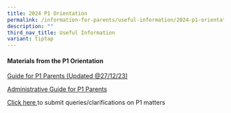 ```yaml
---
title: 2024 P1 Orientation
permalink: /information-for-parents/useful-information/2024-p1-orientation/
description: ""
third_nav_title: Useful Information
variant: tiptap
---
```

<h4><strong>Materials from the P1 Orientation</strong></h4><p><a href="https://go.gov.sg/2024-guide-for-p1-parent" rel="noopener" target="_blank">Guide for P1 Parents (Updated @27/12/23)</a></p><p><a href="https://go.gov.sg/admin-guide-p1-orientation" rel="noopener" target="_blank">Administrative Guide for P1 Parents</a></p><p><a href="https://form.gov.sg/653a27749c349a00128e9f45" rel="noopener" target="_blank">Click here </a>to submit queries/clarifications on P1 matters</p><p></p>